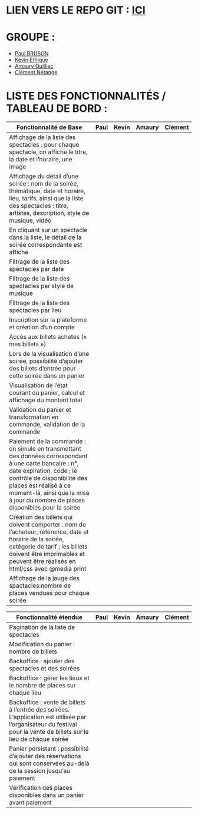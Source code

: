 # LIEN VERS LE REPO GIT : [ICI](https://github.com/EtiqueKevin/NRV-Atelier-web-1)

# GROUPE :
- [Paul BRUSON](https://github.com/Dr-J-Watson)
- [Kevin Ethique](https://github.com/EtiqueKevin)
- [Amaury Quilliec](https://github.com/Aliec-AQ)
- [Clément Nétange](https://github.com/clem-png)

# LISTE DES FONCTIONNALITÉS / TABLEAU DE BORD :

| Fonctionnalité de Base | Paul | Kevin | Amaury | Clément |
|----------------|------|-------|--------|---------|
| Affichage de la liste des spectacles : pour chaque spectacle, on affiche le titre, la date et l’horaire, une image |  |  |  |  |
| Affichage du détail d’une soirée : nom de la soirée, thématique, date et horaire, lieu, tarifs, ainsi que la liste des spectacles : titre, artistes, description, style de musique, vidéo |  |  |  |  |
| En cliquant sur un spectacle dans la liste, le détail de la soirée correspondante est affiché |  |  |  |  |
| Filtrage de la liste des spectacles par date |  |  |  |  |
| Filtrage de la liste des spectacles par style de musique |  |  |  |  |
| Filtrage de la liste des spectacles par lieu |  |  |  |  |
| Inscription sur la plateforme et création d’un compte |  |  |  |  |
| Accès aux billets achetés (« mes billets ») |  |  |  |  |
| Lors de la visualisation d’une soirée, possibilité d’ajouter des billets d’entrée pour cette soirée dans un panier |  |  |  |  |
| Visualisation de l’état courant du panier, calcul et affichage du montant total |  |  |  |  |
| Validation du panier et transformation en commande, validation de la commande |  |  |  |  |
| Paiement de la commande : on simule en transmettant des données correspondant à une carte bancaire : n°, date expiration, code ; le contrôle de disponibilité des places est réalisé à ce moment-là, ainsi que la mise à jour du nombre de places disponibles pour la soirée |  |  |  |  |
| Création des billets qui doivent comporter : nom de l’acheteur, référence, date et horaire de la soirée, catégorie de tarif ; les billets doivent être imprimables et peuvent être réalisés en html/css avec @media print |  |  |  |  |
| Affichage de la jauge des spactacles:nombre de places vendues pour chaque soirée |  |  |  |  |

| Fonctionnalité étendue | Paul | Kevin | Amaury | Clément |
|----------------|------|-------|--------|---------|
| Pagination de la liste de spectacles |  |  |  |  |
| Modification du panier : nombre de billets |  |  |  |  |
| Backoffice : ajouter des spectacles et des soirées |  |  |  |  |
| Backoffice : gérer les lieux et le nombre de places sur chaque lieu |  |  |  |  |
| Backoffice : vente de billets à l’entrée des soirées. L‘application est utilisée par l’organisateur du festival pour la vente de billets sur le lieu de chaque soirée |  |  |  |  |
| Panier persistant : possibilité d’ajouter des réservations qui sont conservées au-delà de la session jusqu’au paiement |  |  |  |  |
| Vérification des places disponibles dans un panier avant paiement |  |  |  |  |

